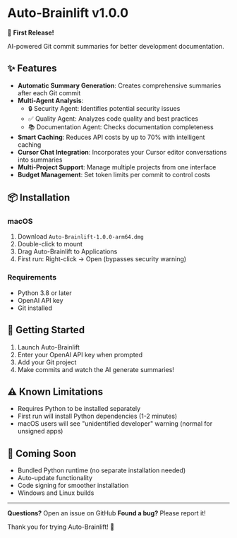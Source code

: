 # Auto-Brainlift v1.0.0

🎉 **First Release!**

AI-powered Git commit summaries for better development documentation.

## ✨ Features

- **Automatic Summary Generation**: Creates comprehensive summaries after each Git commit
- **Multi-Agent Analysis**: 
  - 🔒 Security Agent: Identifies potential security issues
  - ✅ Quality Agent: Analyzes code quality and best practices
  - 📚 Documentation Agent: Checks documentation completeness
- **Smart Caching**: Reduces API costs by up to 70% with intelligent caching
- **Cursor Chat Integration**: Incorporates your Cursor editor conversations into summaries
- **Multi-Project Support**: Manage multiple projects from one interface
- **Budget Management**: Set token limits per commit to control costs

## 📦 Installation

### macOS
1. Download `Auto-Brainlift-1.0.0-arm64.dmg`
2. Double-click to mount
3. Drag Auto-Brainlift to Applications
4. First run: Right-click → Open (bypasses security warning)

### Requirements
- Python 3.8 or later
- OpenAI API key
- Git installed

## 🚀 Getting Started

1. Launch Auto-Brainlift
2. Enter your OpenAI API key when prompted
3. Add your Git project
4. Make commits and watch the AI generate summaries!

## ⚠️ Known Limitations

- Requires Python to be installed separately
- First run will install Python dependencies (1-2 minutes)
- macOS users will see "unidentified developer" warning (normal for unsigned apps)

## 🔮 Coming Soon

- Bundled Python runtime (no separate installation needed)
- Auto-update functionality
- Code signing for smoother installation
- Windows and Linux builds

---

**Questions?** Open an issue on GitHub
**Found a bug?** Please report it!

Thank you for trying Auto-Brainlift! 🚀 